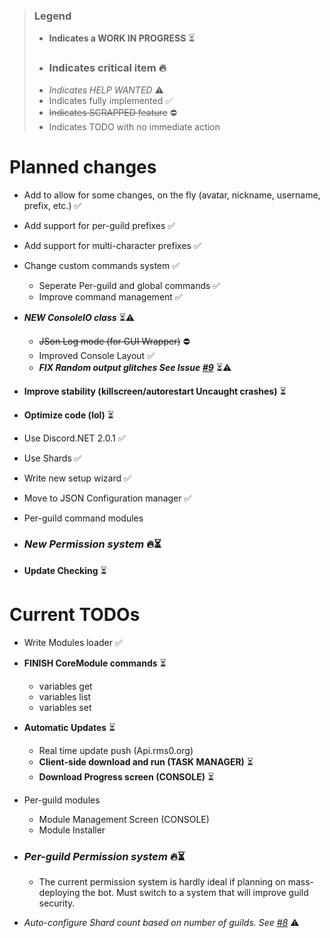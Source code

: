 >### Legend
>* **Indicates a WORK IN PROGRESS** ⏳
>* ### Indicates critical item 🔥
>* *Indicates HELP WANTED* ⚠
>* Indicates fully implemented ✅
>* ~~Indicates SCRAPPED feature~~ ⛔
>* Indicates TODO with no immediate action
# Planned changes
* Add to allow for some changes, on the fly (avatar, nickname, username, prefix, etc.) ✅
* Add support for per-guild prefixes ✅
* Add support for multi-character prefixes ✅
* Change custom commands system ✅ 
  * Seperate Per-guild and global commands ✅
  * Improve command management ✅
* ***NEW ConsoleIO class*** ⏳⚠
   * ~~JSon Log mode (for GUI Wrapper)~~ ⛔
   * Improved Console Layout ✅
   * ***FIX Random output glitches See Issue [#9](https://github.com/rmsoftware-development/RMSoftware.ModularBot/issues/9)*** ⏳⚠
   
* **Improve stability (killscreen/autorestart Uncaught crashes)** ⏳
* **Optimize code (lol)** ⏳
* Use Discord.NET 2.0.1 ✅
* Use Shards ✅
* Write new setup wizard ✅
* Move to JSON Configuration manager ✅
* Per-guild command modules
* ### ***New Permission system*** 🔥⏳
* **Update Checking** ⏳

# Current TODOs
* Write Modules loader ✅
* **FINISH CoreModule commands** ⏳
   * variables get
   * variables list
   * variables set
   
* **Automatic Updates** ⏳
   * Real time update push (Api.rms0.org)
   * **Client-side download and run (TASK MANAGER)** ⏳
   * **Download Progress screen (CONSOLE)** ⏳
   
* Per-guild modules
   * Module Management Screen (CONSOLE)
   * Module Installer
* ### ***Per-guild Permission system*** 🔥⏳
   * The current permission system is hardly ideal if planning on mass-deploying the bot. Must switch to a system that will improve guild security.
   
* *Auto-configure Shard count based on number of guilds. See [#8](https://github.com/rmsoftware-development/RMSoftware.ModularBot/issues/8)* ⚠
